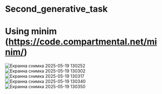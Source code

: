 # Second_generative_task
Using minim (https://code.compartmental.net/minim/)
=========================================================================================================================================
![Екранна снимка 2025-05-19 130252](https://github.com/user-attachments/assets/5f0e20e9-98ba-4708-b183-2d3e3d1e02a7)
![Екранна снимка 2025-05-19 130302](https://github.com/user-attachments/assets/0eb7eacd-99ec-43c1-b0a2-65ffb38cc2b4)
![Екранна снимка 2025-05-19 130317](https://github.com/user-attachments/assets/668f29e4-cdba-4a30-bb96-602f0e8af3b1)
![Екранна снимка 2025-05-19 130340](https://github.com/user-attachments/assets/c4226278-56c1-447c-91ea-3bb39d7dddfe)
![Екранна снимка 2025-05-19 130350](https://github.com/user-attachments/assets/40a6de0d-f094-4c61-8ff2-83bbbd9a1fa7)
